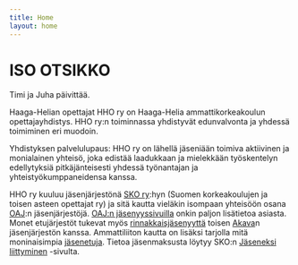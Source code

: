 ```yaml
---
title: Home
layout: home
---
```

# ISO OTSIKKO

Timi ja Juha päivittää.

Haaga-Helian opettajat HHO ry on Haaga-Helia ammattikorkeakoulun opettajayhdistys. HHO ry:n toiminnassa yhdistyvät edunvalvonta ja yhdessä toimiminen eri muodoin.

Yhdistyksen palvelulupaus: HHO ry on lähellä jäseniään toimiva aktiivinen ja monialainen yhteisö, joka edistää laadukkaan ja mielekkään työskentelyn edellytyksiä pitkäjänteisesti yhdessä työnantajan ja yhteistyökumppaneidensa kanssa.

 HHO ry kuuluu jäsenjärjestönä <a href="https://sko.oaj.fi">SKO ry</a>:hyn (Suomen korkeakoulujen ja toisen asteen opettajat ry) ja sitä kautta vieläkin isompaan yhteisöön osana <a href="http://www.oaj.fi">OAJ</a>:n jäsenjärjestöjä. 
    <a href="http://www.oaj.fi/cs/oaj/Jasenyys%20ja%20jasenpalvelut">OAJ:n jäsenyyssivuilla</a> onkin paljon lisätietoa asiasta. 
    Monet etujärjestöt tukevat myös <a href="http://www.oaj.fi/cs/oaj/rinnakkaisjasenyys">rinnakkaisjäsenyyttä</a> toisen <a href="http://akava.fi">Akava</a>n jäsenjärjestön kanssa. 
    Ammattiliiton kautta on lisäksi tarjolla mitä moninaisimpia <a href="https://www.memberplus.fi/">jäsenetuja</a>. 
    Tietoa jäsenmaksusta löytyy SKO:n <a href="https://sko.oaj.fi/jaseneksi-liittyminen/"> Jäseneksi liittyminen</a> -sivulta.
